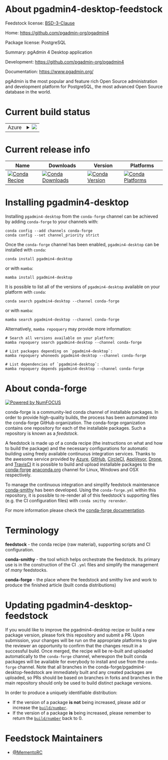 About pgadmin4-desktop-feedstock
================================

Feedstock license: [BSD-3-Clause](https://github.com/conda-forge/pgadmin4-desktop-feedstock/blob/main/LICENSE.txt)

Home: https://github.com/pgadmin-org/pgadmin4

Package license: PostgreSQL

Summary: pgAdmin 4 Desktop application

Development: https://github.com/pgadmin-org/pgadmin4

Documentation: https://www.pgadmin.org/

pgAdmin is the most popular and feature rich Open Source administration and
development platform for PostgreSQL, the most advanced Open Source database in the world.

Current build status
====================


<table>
    
  <tr>
    <td>Azure</td>
    <td>
      <details>
        <summary>
          <a href="https://dev.azure.com/conda-forge/feedstock-builds/_build/latest?definitionId=25661&branchName=main">
            <img src="https://dev.azure.com/conda-forge/feedstock-builds/_apis/build/status/pgadmin4-desktop-feedstock?branchName=main">
          </a>
        </summary>
        <table>
          <thead><tr><th>Variant</th><th>Status</th></tr></thead>
          <tbody><tr>
              <td>linux_64</td>
              <td>
                <a href="https://dev.azure.com/conda-forge/feedstock-builds/_build/latest?definitionId=25661&branchName=main">
                  <img src="https://dev.azure.com/conda-forge/feedstock-builds/_apis/build/status/pgadmin4-desktop-feedstock?branchName=main&jobName=linux&configuration=linux%20linux_64_" alt="variant">
                </a>
              </td>
            </tr><tr>
              <td>osx_64</td>
              <td>
                <a href="https://dev.azure.com/conda-forge/feedstock-builds/_build/latest?definitionId=25661&branchName=main">
                  <img src="https://dev.azure.com/conda-forge/feedstock-builds/_apis/build/status/pgadmin4-desktop-feedstock?branchName=main&jobName=osx&configuration=osx%20osx_64_" alt="variant">
                </a>
              </td>
            </tr><tr>
              <td>win_64</td>
              <td>
                <a href="https://dev.azure.com/conda-forge/feedstock-builds/_build/latest?definitionId=25661&branchName=main">
                  <img src="https://dev.azure.com/conda-forge/feedstock-builds/_apis/build/status/pgadmin4-desktop-feedstock?branchName=main&jobName=win&configuration=win%20win_64_" alt="variant">
                </a>
              </td>
            </tr>
          </tbody>
        </table>
      </details>
    </td>
  </tr>
</table>

Current release info
====================

| Name | Downloads | Version | Platforms |
| --- | --- | --- | --- |
| [![Conda Recipe](https://img.shields.io/badge/recipe-pgadmin4--desktop-green.svg)](https://anaconda.org/conda-forge/pgadmin4-desktop) | [![Conda Downloads](https://img.shields.io/conda/dn/conda-forge/pgadmin4-desktop.svg)](https://anaconda.org/conda-forge/pgadmin4-desktop) | [![Conda Version](https://img.shields.io/conda/vn/conda-forge/pgadmin4-desktop.svg)](https://anaconda.org/conda-forge/pgadmin4-desktop) | [![Conda Platforms](https://img.shields.io/conda/pn/conda-forge/pgadmin4-desktop.svg)](https://anaconda.org/conda-forge/pgadmin4-desktop) |

Installing pgadmin4-desktop
===========================

Installing `pgadmin4-desktop` from the `conda-forge` channel can be achieved by adding `conda-forge` to your channels with:

```
conda config --add channels conda-forge
conda config --set channel_priority strict
```

Once the `conda-forge` channel has been enabled, `pgadmin4-desktop` can be installed with `conda`:

```
conda install pgadmin4-desktop
```

or with `mamba`:

```
mamba install pgadmin4-desktop
```

It is possible to list all of the versions of `pgadmin4-desktop` available on your platform with `conda`:

```
conda search pgadmin4-desktop --channel conda-forge
```

or with `mamba`:

```
mamba search pgadmin4-desktop --channel conda-forge
```

Alternatively, `mamba repoquery` may provide more information:

```
# Search all versions available on your platform:
mamba repoquery search pgadmin4-desktop --channel conda-forge

# List packages depending on `pgadmin4-desktop`:
mamba repoquery whoneeds pgadmin4-desktop --channel conda-forge

# List dependencies of `pgadmin4-desktop`:
mamba repoquery depends pgadmin4-desktop --channel conda-forge
```


About conda-forge
=================

[![Powered by
NumFOCUS](https://img.shields.io/badge/powered%20by-NumFOCUS-orange.svg?style=flat&colorA=E1523D&colorB=007D8A)](https://numfocus.org)

conda-forge is a community-led conda channel of installable packages.
In order to provide high-quality builds, the process has been automated into the
conda-forge GitHub organization. The conda-forge organization contains one repository
for each of the installable packages. Such a repository is known as a *feedstock*.

A feedstock is made up of a conda recipe (the instructions on what and how to build
the package) and the necessary configurations for automatic building using freely
available continuous integration services. Thanks to the awesome service provided by
[Azure](https://azure.microsoft.com/en-us/services/devops/), [GitHub](https://github.com/),
[CircleCI](https://circleci.com/), [AppVeyor](https://www.appveyor.com/),
[Drone](https://cloud.drone.io/welcome), and [TravisCI](https://travis-ci.com/)
it is possible to build and upload installable packages to the
[conda-forge](https://anaconda.org/conda-forge) [anaconda.org](https://anaconda.org/)
channel for Linux, Windows and OSX respectively.

To manage the continuous integration and simplify feedstock maintenance
[conda-smithy](https://github.com/conda-forge/conda-smithy) has been developed.
Using the ``conda-forge.yml`` within this repository, it is possible to re-render all of
this feedstock's supporting files (e.g. the CI configuration files) with ``conda smithy rerender``.

For more information please check the [conda-forge documentation](https://conda-forge.org/docs/).

Terminology
===========

**feedstock** - the conda recipe (raw material), supporting scripts and CI configuration.

**conda-smithy** - the tool which helps orchestrate the feedstock.
                   Its primary use is in the construction of the CI ``.yml`` files
                   and simplify the management of *many* feedstocks.

**conda-forge** - the place where the feedstock and smithy live and work to
                  produce the finished article (built conda distributions)


Updating pgadmin4-desktop-feedstock
===================================

If you would like to improve the pgadmin4-desktop recipe or build a new
package version, please fork this repository and submit a PR. Upon submission,
your changes will be run on the appropriate platforms to give the reviewer an
opportunity to confirm that the changes result in a successful build. Once
merged, the recipe will be re-built and uploaded automatically to the
`conda-forge` channel, whereupon the built conda packages will be available for
everybody to install and use from the `conda-forge` channel.
Note that all branches in the conda-forge/pgadmin4-desktop-feedstock are
immediately built and any created packages are uploaded, so PRs should be based
on branches in forks and branches in the main repository should only be used to
build distinct package versions.

In order to produce a uniquely identifiable distribution:
 * If the version of a package **is not** being increased, please add or increase
   the [``build/number``](https://docs.conda.io/projects/conda-build/en/latest/resources/define-metadata.html#build-number-and-string).
 * If the version of a package **is** being increased, please remember to return
   the [``build/number``](https://docs.conda.io/projects/conda-build/en/latest/resources/define-metadata.html#build-number-and-string)
   back to 0.

Feedstock Maintainers
=====================

* [@MementoRC](https://github.com/MementoRC/)

